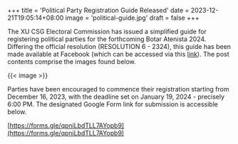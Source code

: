 +++
title = 'Political Party Registration Guide Released'
date = 2023-12-21T19:05:14+08:00
image = 'political-guide.jpg'
draft = false
+++


The XU CSG Electoral Commission has issued a simplified guide for registering political parties for the forthcoming Botar Atenista 2024. Differing the official resolution (RESOLUTION 6 - 2324), this guide has been made available at Facebook (which can be accessed via this [link](https://www.facebook.com/100064500467865/posts/739678414858834/)). The post contents comprise the images found below.

{{< image >}}

Parties have been encouraged to commence their registration starting from December 16, 2023, with the deadline set on January 19, 2024 - precisely 6:00 PM. The designated Google Form link for submission is accessible below.

[https://forms.gle/qpniLbdTLL7AYopb9](https://forms.gle/qpniLbdTLL7AYopb9)

